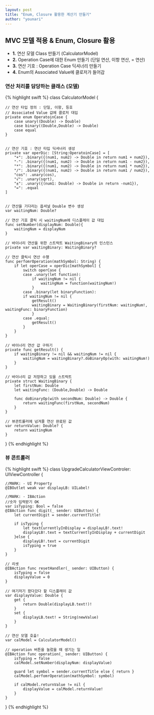 ```yaml
---
layout: post
title: "Enum, Closure 활용한 계산기 만들기"
author: "younari"
---
```


## MVC 모델 적용 & Enum, Closure 활용
- **1.** 연산 모델 Class 만들기 (CalculatorModel)
- **2.** Operation Case에 대한 Enum 만들기 (단일 연산, 이항 연산, = 연산)
- **3.** 연산 기호 : Operation Case 딕셔너리 만들기
- **4.** Enum의 Associated Value에 클로저가 들어감

### 연산 처리를 담당하는 클래스 (모델)
{% highlight swift %}
class CalculatorModel {
    
    // 연산 타입 정의 : 단일, 이항, 등호
    // Associated Value 값에 클로저 대입
    private enum OperatoinCase {
        case unary((Double) -> Double)
        case binary((Double,Double) -> Double)
        case equal
    }

    
    // 연산 기호 : 연산 타입 딕셔너리 생성
    private var operDic: [String:OperatoinCase] = [
        "+": .binary({(num1, num2) -> Double in return num1 + num2}),
        "-": .binary({(num1, num2) -> Double in return num1 - num2}),
        "*": .binary({(num1, num2) -> Double in return num1 * num2}),
        "/": .binary({(num1, num2) -> Double in return num1 / num2}),
        "cos": .unary(cos),
        "√": .unary(sqrt),
        "±": .unary({(num1: Double) -> Double in return -num1}),
        "=": .equal
    ]

    
    // 연산을 기다리는 옵셔널 Double 변수 생성
    var waitingNum: Double?
    
    // 연산 기호 클릭 시 waitingNum에 디스플레이 값 대입
    func setNumber(displayNum: Double){
        waitingNum = displayNum
    }
    
    // 바이너리 연산을 위한 스트럭트 WaitingBinary의 인스턴스
    private var waitingBinary: WaitingBinary?
    
    // 연산 클릭시 연산 수행
    func perfomrOperation(mathSymbol: String) {
        if let operCase = operDic[mathSymbol] {
            switch operCase {
            case .unary(let function):
                if waitingNum != nil {
                    waitingNum = function(waitingNum!)
                }
            case .binary(let binaryFunction):
            if waitingNum != nil {
                getResult()
                waitingBinary = WaitingBinary(firstNum: waitingNum!, waitingFunc: binaryFunction)
                }
            case .equal:
                getResult()
            }
    	}
    }
    
    // 바이너리 연산 값 구하기
    private func getResult() {
        if waitingBinary != nil && waitingNum != nil {
            waitingNum = waitingBinary?.doBinaryOp(with: waitingNum!)
        }
    }
    
    // 바이너리 값 저장하고 있을 스트럭트
    private struct WaitingBinary {
        let firstNum: Double
        let waitingFunc: (Double,Double) -> Double
        
        func doBinaryOp(with secondNum: Double) -> Double {
            return waitingFunc(firstNum, secondNum)
        }
    }
    
    // 뷰콘트롤러에 넘겨줄 연산 완료된 값
    var returnValue: Double? {
        return waitingNum
    }
    
    
}
{% endhighlight %}

### 뷰 콘트롤러
{% highlight swift %}
class UpgradeCalculatorViewControler: UIViewController {

    //MARK: - UI Property
    @IBOutlet weak var displayLB: UILabel!

    //MARK: - IBAction
    //숫자 입력받기 OK
    var isTyping: Bool = false
    @IBAction func digit(_ sender: UIButton) {
        let currentDigit = sender.currentTitle!
        
        if isTyping {
            let textCurrentlyInDisplay = displayLB!.text!
            displayLB!.text = textCurrentlyInDisplay + currentDigit
        }else {
            displayLB!.text = currentDigit
            isTyping = true
        }
    }
    
    // 리셋
    @IBAction func resetHandler(_ sender: UIButton) {
        isTyping = false
        displayValue = 0
    }
    
    // 여기저기 왔다갔다 할 디스플레이 값
    var displayValue: Double {
        get {
            return Double(displayLB.text!)!
        }
        set {
        	displayLB.text! = String(newValue)
        }
    }
    
    // 연산 모델 호출!
    var calModel = CalculatorModel()

    // operation 버튼을 눌렀을 때 생기는 일
    @IBAction func operation(_ sender: UIButton) {
        isTyping = false
        calModel.setNumber(displayNum: displayValue)
        
        guard let symbol = sender.currentTitle else { return }
        calModel.perfomrOperation(mathSymbol: symbol)
        
        if calModel.returnValue != nil {
            displayValue = calModel.returnValue!
        }
    }

}
{% endhighlight %}